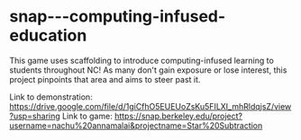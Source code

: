 # snap---computing-infused-education
This game uses scaffolding to introduce computing-infused learning to students throughout NC! As many don't gain exposure or lose interest, this project pinpoints that area and aims to steer past it. 

Link to demonstration: https://drive.google.com/file/d/1giCfhO5EUEUoZsKu5FILXI_mhRldqjsZ/view?usp=sharing
Link to game: https://snap.berkeley.edu/project?username=nachu%20annamalai&projectname=Star%20Subtraction
